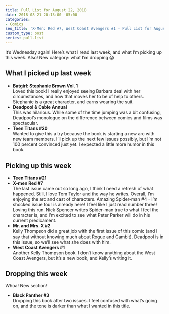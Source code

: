 ```yaml
---
title: Pull List for August 22, 2018
date: 2018-08-21 20:13:00 -05:00
categories:
- Comics
seo_title: 'X-Men: Red #7, West Coast Avengers #1 - Pull List for August 22, 2018'
custom_type: post
series: pull-list
---
```


It’s Wednesday again! Here’s what I read last week, and what I’m picking up this week. Also! New category: what I’m dropping 😱

## What I picked up last week

- **Batgirl: Stephanie Brown Vol. 1**  
Loved this book! I really enjoyed seeing Barbara deal with her circumstances, and how that moves her to be of help to others. Stephanie is a great character, and earns wearing the suit.
- **Deadpool & Cable Annual**  
This was hilarious. While some of the time jumping was a bit confusing, Deadpool’s monologue on the difference between comics and films was spectacular.
- **Teen Titans #20**  
Wanted to give this a try because the book is starting a new arc with new team members. I’ll pick up the next few issues possibly, but I’m not 100 percent convinced just yet. I expected a little more humor in this book.

## Picking up this week

- **Teen Titans #21**
- **X-men Red #7**  
The last issue came out so long ago, I think I need a refresh of what happened. Still, I love Tom Taylor and the way he writes. Overall, I’m enjoying the arc and cast of characters.
Amazing Spider-man #4 - I’m shocked issue four is already here! I feel like I just read number three! Loving this run. Nick Spencer writes Spider-man true to what I feel the character is, and I’m excited to see what Peter Parker will do in his current predicament.
- **Mr. and Mrs. X #2**  
Kelly Thompson did a great job with the first issue of this comic (and I say that without knowing much about Rogue and Gambit). Deadpool is in this issue, so we’ll see what she does with him.
- **West Coast Avengers #1**  
Another Kelly Thompson book. I don’t know anything about the West Coast Avengers, but it’s a new book, and Kelly’s writing it.

## Dropping this week

Whoa! New section!

- **Black Panther #3**  
Dropping this book after two issues. I feel confused with what’s going on, and the tone is darker than what I wanted in this title.

